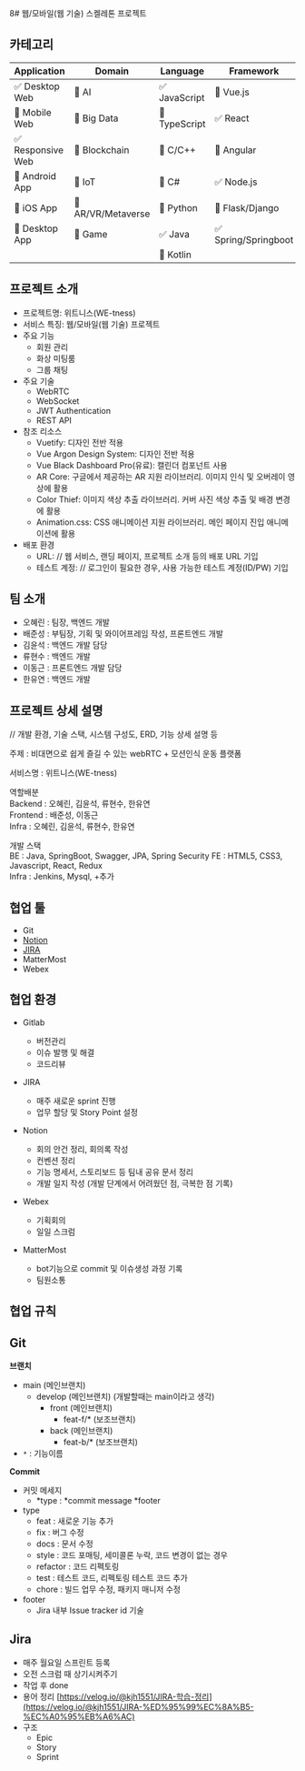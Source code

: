 8# 웹/모바일(웹 기술) 스켈레톤 프로젝트

<!-- 필수 항목 -->

## 카테고리

| Application | Domain | Language | Framework |
| ---- | ---- | ---- | ---- |
| :white_check_mark: Desktop Web | :black_square_button: AI | :white_check_mark: JavaScript | :black_square_button: Vue.js |
| :black_square_button: Mobile Web | :black_square_button: Big Data | :black_square_button: TypeScript | :white_check_mark: React |
| :white_check_mark: Responsive Web | :black_square_button: Blockchain | :black_square_button: C/C++ | :black_square_button: Angular |
| :black_square_button: Android App | :black_square_button: IoT | :black_square_button: C# | :white_check_mark: Node.js |
| :black_square_button: iOS App | :black_square_button: AR/VR/Metaverse | :black_square_button: Python | :black_square_button: Flask/Django |
| :black_square_button: Desktop App | :black_square_button: Game | :white_check_mark: Java | :white_check_mark: Spring/Springboot |
| | | :black_square_button: Kotlin | |

<!-- 필수 항목 -->

## 프로젝트 소개

* 프로젝트명: 위트니스(WE-tness)
* 서비스 특징: 웹/모바일(웹 기술) 프로젝트
* 주요 기능
  - 회원 관리
  - 화상 미팅룸
  - 그룹 채팅
* 주요 기술
  - WebRTC
  - WebSocket
  - JWT Authentication
  - REST API
* 참조 리소스
  * Vuetify: 디자인 전반 적용
  * Vue Argon Design System: 디자인 전반 적용
  * Vue Black Dashboard Pro(유료): 캘린더 컴포넌트 사용
  * AR Core: 구글에서 제공하는 AR 지원 라이브러리. 이미지 인식 및 오버레이 영상에 활용
  * Color Thief: 이미지 색상 추출 라이브러리. 커버 사진 색상 추출 및 배경 변경에 활용
  * Animation.css: CSS 애니메이션 지원 라이브러리. 메인 페이지 진입 애니메이션에 활용
* 배포 환경
  - URL: // 웹 서비스, 랜딩 페이지, 프로젝트 소개 등의 배포 URL 기입
  - 테스트 계정: // 로그인이 필요한 경우, 사용 가능한 테스트 계정(ID/PW) 기입

<!-- 자유 양식 -->

## 팀 소개
* 오혜린 : 팀장, 백엔드 개발
* 배준성 : 부팀장, 기획 및 와이어프레임 작성, 프론트엔드 개발
* 김윤석 : 백엔드 개발 담당
* 류현수 : 백엔드 개발
* 이동근 : 프론트엔드 개발 담당
* 한유연 : 백엔드 개발

<!-- 자유 양식 -->

## 프로젝트 상세 설명

// 개발 환경, 기술 스택, 시스템 구성도, ERD, 기능 상세 설명 등

주제 : 비대면으로 쉽게 즐길 수 있는 webRTC + 모션인식 운동 플랫폼  
  
서비스명 : 위트니스(WE-tness)  
  
역할배분  
Backend : 오혜린, 김윤석, 류현수, 한유연  
Frontend : 배준성, 이동근  
Infra : 오혜린, 김윤석, 류현수, 한유연  
  
개발 스택  
BE : Java, SpringBoot, Swagger, JPA, Spring Security 
FE : HTML5, CSS3, Javascript, React, Redux  
Infra : Jenkins, Mysql, +추가  
  
## 협업 툴

- Git
- [Notion](https://cultured-paperback-2ca.notion.site/PJT-A205-WE-tness-7265acea434749f09da369df24d0ed16)
- [JIRA](https://jira.ssafy.com/secure/RapidBoard.jspa?rapidView=12402&projectKey=S07P11A205&view=planning&issueLimit=100)
- MatterMost
- Webex

## 협업 환경

- Gitlab
  - 버전관리
  - 이슈 발행 및 해결
  - 코드리뷰

- JIRA
  - 매주 새로운 sprint 진행
  - 업무 할당 및 Story Point 설정

- Notion
  - 회의 안건 정리, 회의록 작성
  - 컨벤션 정리
  - 기능 명세서, 스토리보드 등 팀내 공유 문서 정리
  - 개발 일지 작성 (개발 단계에서 어려웠던 점, 극복한 점 기록)

- Webex
  - 기획회의
  - 일일 스크럼

- MatterMost 
  - bot기능으로 commit 및 이슈생성 과정 기록
  - 팀원소통

## 협업 규칙 
## Git
**브랜치**

- main (메인브랜치)
    - develop (메인브랜치) (개발할때는 main이라고 생각)
        - front (메인브랜치)
            - feat-f/* (보조브랜치)
        - back (메인브랜치)
            - feat-b/* (보조브랜치)
- `*` : 기능이름

**Commit**

- 커밋 메세지
    - *type : *commit message *footer
- type
    - feat : 새로운 기능 추가
    - fix : 버그 수정
    - docs : 문서 수정
    - style : 코드 포매팅, 세미콜론 누락, 코드 변경이 없는 경우
    - refactor : 코드 리펙토링
    - test : 테스트 코드, 리펙토링 테스트 코드 추가
    - chore : 빌드 업무 수정, 패키지 매니저 수정
- footer
    - Jira 내부 Issue tracker id 기술

## Jira
- 매주 월요일 스프린트 등록
- 오전 스크럼 때 상기시켜주기
- 작업 후 done
- 용어 정리 [https://velog.io/@kjh1551/JIRA-학습-정리](https://velog.io/@kjh1551/JIRA-%ED%95%99%EC%8A%B5-%EC%A0%95%EB%A6%AC)
- 구조
  - Epic
  - Story
  - Sprint
